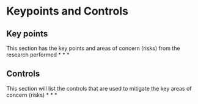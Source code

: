 # Keypoints and Controls
## Key points
This section has the key points and areas of concern (risks) from the research performed
* 
* 
* 

## Controls
This section will list the controls that are used to mitigate the key  areas of concern (risks)
* 
* 
* 
